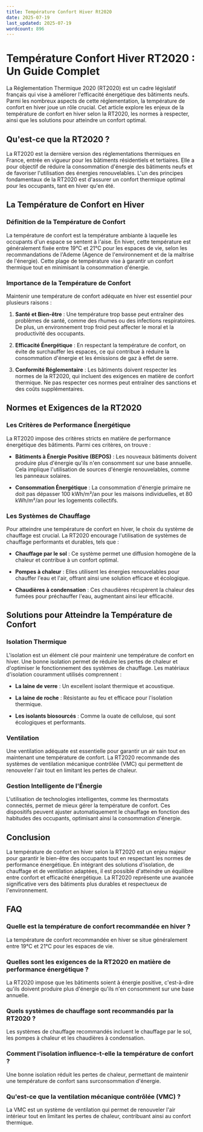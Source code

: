 ```yaml
---
title: Température Confort Hiver Rt2020
date: 2025-07-19
last_updated: 2025-07-19
wordcount: 896
---
```


# Température Confort Hiver RT2020 : Un Guide Complet

La Réglementation Thermique 2020 (RT2020) est un cadre législatif français qui vise à améliorer l'efficacité énergétique des bâtiments neufs. Parmi les nombreux aspects de cette réglementation, la température de confort en hiver joue un rôle crucial. Cet article explore les enjeux de la température de confort en hiver selon la RT2020, les normes à respecter, ainsi que les solutions pour atteindre un confort optimal.

## Qu'est-ce que la RT2020 ?

La RT2020 est la dernière version des réglementations thermiques en France, entrée en vigueur pour les bâtiments résidentiels et tertiaires. Elle a pour objectif de réduire la consommation d'énergie des bâtiments neufs et de favoriser l'utilisation des énergies renouvelables. L'un des principes fondamentaux de la RT2020 est d'assurer un confort thermique optimal pour les occupants, tant en hiver qu'en été.

## La Température de Confort en Hiver

### Définition de la Température de Confort

La température de confort est la température ambiante à laquelle les occupants d'un espace se sentent à l'aise. En hiver, cette température est généralement fixée entre 19°C et 21°C pour les espaces de vie, selon les recommandations de l'Ademe (Agence de l'environnement et de la maîtrise de l'énergie). Cette plage de température vise à garantir un confort thermique tout en minimisant la consommation d'énergie.

### Importance de la Température de Confort

Maintenir une température de confort adéquate en hiver est essentiel pour plusieurs raisons :

1. **Santé et Bien-être** : Une température trop basse peut entraîner des problèmes de santé, comme des rhumes ou des infections respiratoires. De plus, un environnement trop froid peut affecter le moral et la productivité des occupants.

2. **Efficacité Énergétique** : En respectant la température de confort, on évite de surchauffer les espaces, ce qui contribue à réduire la consommation d'énergie et les émissions de gaz à effet de serre.

3. **Conformité Réglementaire** : Les bâtiments doivent respecter les normes de la RT2020, qui incluent des exigences en matière de confort thermique. Ne pas respecter ces normes peut entraîner des sanctions et des coûts supplémentaires.

## Normes et Exigences de la RT2020

### Les Critères de Performance Énergétique

La RT2020 impose des critères stricts en matière de performance énergétique des bâtiments. Parmi ces critères, on trouve :

- **Bâtiments à Énergie Positive (BEPOS)** : Les nouveaux bâtiments doivent produire plus d'énergie qu'ils n'en consomment sur une base annuelle. Cela implique l'utilisation de sources d'énergie renouvelables, comme les panneaux solaires.

- **Consommation Énergétique** : La consommation d'énergie primaire ne doit pas dépasser 100 kWh/m²/an pour les maisons individuelles, et 80 kWh/m²/an pour les logements collectifs.

### Les Systèmes de Chauffage

Pour atteindre une température de confort en hiver, le choix du système de chauffage est crucial. La RT2020 encourage l'utilisation de systèmes de chauffage performants et durables, tels que :

- **Chauffage par le sol** : Ce système permet une diffusion homogène de la chaleur et contribue à un confort optimal.

- **Pompes à chaleur** : Elles utilisent les énergies renouvelables pour chauffer l'eau et l'air, offrant ainsi une solution efficace et écologique.

- **Chaudières à condensation** : Ces chaudières récupèrent la chaleur des fumées pour préchauffer l'eau, augmentant ainsi leur efficacité.

## Solutions pour Atteindre la Température de Confort

### Isolation Thermique

L'isolation est un élément clé pour maintenir une température de confort en hiver. Une bonne isolation permet de réduire les pertes de chaleur et d'optimiser le fonctionnement des systèmes de chauffage. Les matériaux d'isolation couramment utilisés comprennent :

- **La laine de verre** : Un excellent isolant thermique et acoustique.

- **La laine de roche** : Résistante au feu et efficace pour l'isolation thermique.

- **Les isolants biosourcés** : Comme la ouate de cellulose, qui sont écologiques et performants.

### Ventilation

Une ventilation adéquate est essentielle pour garantir un air sain tout en maintenant une température de confort. La RT2020 recommande des systèmes de ventilation mécanique contrôlée (VMC) qui permettent de renouveler l'air tout en limitant les pertes de chaleur.

### Gestion Intelligente de l'Énergie

L'utilisation de technologies intelligentes, comme les thermostats connectés, permet de mieux gérer la température de confort. Ces dispositifs peuvent ajuster automatiquement le chauffage en fonction des habitudes des occupants, optimisant ainsi la consommation d'énergie.

## Conclusion

La température de confort en hiver selon la RT2020 est un enjeu majeur pour garantir le bien-être des occupants tout en respectant les normes de performance énergétique. En intégrant des solutions d'isolation, de chauffage et de ventilation adaptées, il est possible d'atteindre un équilibre entre confort et efficacité énergétique. La RT2020 représente une avancée significative vers des bâtiments plus durables et respectueux de l'environnement.

## FAQ

### Quelle est la température de confort recommandée en hiver ?

La température de confort recommandée en hiver se situe généralement entre 19°C et 21°C pour les espaces de vie.

### Quelles sont les exigences de la RT2020 en matière de performance énergétique ?

La RT2020 impose que les bâtiments soient à énergie positive, c'est-à-dire qu'ils doivent produire plus d'énergie qu'ils n'en consomment sur une base annuelle.

### Quels systèmes de chauffage sont recommandés par la RT2020 ?

Les systèmes de chauffage recommandés incluent le chauffage par le sol, les pompes à chaleur et les chaudières à condensation.

### Comment l'isolation influence-t-elle la température de confort ?

Une bonne isolation réduit les pertes de chaleur, permettant de maintenir une température de confort sans surconsommation d'énergie.

### Qu'est-ce que la ventilation mécanique contrôlée (VMC) ?

La VMC est un système de ventilation qui permet de renouveler l'air intérieur tout en limitant les pertes de chaleur, contribuant ainsi au confort thermique.